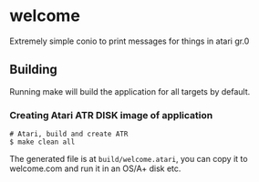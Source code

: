 # welcome

Extremely simple conio to print messages for things in atari gr.0

## Building

Running make will build the application for all targets by default.

### Creating Atari ATR DISK image of application

```shell
# Atari, build and create ATR
$ make clean all
```

The generated file is at `build/welcome.atari`, you can copy it to welcome.com and run it in an OS/A+ disk etc.

